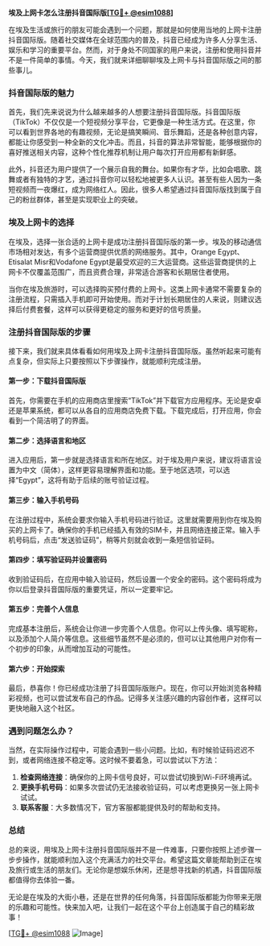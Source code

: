 **埃及上网卡怎么注册抖音国际版[[TG💪+ @esim1088](https://t.me/s/esim1088)]**

在埃及生活或旅行的朋友可能会遇到一个问题，那就是如何使用当地的上网卡注册抖音国际版。随着社交媒体在全球范围内的普及，抖音已经成为许多人分享生活、娱乐和学习的重要平台。然而，对于身处不同国家的用户来说，注册和使用抖音并不是一件简单的事情。今天，我们就来详细聊聊埃及上网卡与抖音国际版之间的那些事儿。

### 抖音国际版的魅力

首先，我们先来说说为什么越来越多的人想要注册抖音国际版。抖音国际版（TikTok）不仅仅是一个短视频分享平台，它更像是一种生活方式。在这里，你可以看到世界各地的有趣视频，无论是搞笑瞬间、音乐舞蹈，还是各种创意内容，都能让你感受到一种全新的文化冲击。而且，抖音的算法非常智能，能够根据你的喜好推送相关内容，这种个性化推荐机制让用户每次打开应用都有新鲜感。

此外，抖音还为用户提供了一个展示自我的舞台。如果你有才华，比如会唱歌、跳舞或者有独特的才艺，通过抖音你可以轻松地被更多人认识。甚至有些人因为一条短视频而一夜爆红，成为网络红人。因此，很多人希望通过抖音国际版找到属于自己的粉丝群体，甚至是实现职业上的突破。

### 埃及上网卡的选择

在埃及，选择一张合适的上网卡是成功注册抖音国际版的第一步。埃及的移动通信市场相对发达，有多个运营商提供优质的网络服务。其中，Orange Egypt、Etisalat Misr和Vodafone Egypt是最受欢迎的三大运营商。这些运营商提供的上网卡不仅覆盖范围广，而且资费合理，非常适合游客和长期居住者使用。

当你在埃及旅游时，可以选择购买预付费的上网卡。这类上网卡通常不需要复杂的注册流程，只需插入手机即可开始使用。而对于计划长期居住的人来说，则建议选择后付费套餐，这样可以获得更稳定的服务和更好的信号质量。

### 注册抖音国际版的步骤

接下来，我们就来具体看看如何用埃及上网卡注册抖音国际版。虽然听起来可能有点复杂，但实际上只要按照以下步骤操作，就能顺利完成注册。

#### 第一步：下载抖音国际版

首先，你需要在手机的应用商店里搜索“TikTok”并下载官方应用程序。无论是安卓还是苹果系统，都可以从各自的应用商店免费下载。下载完成后，打开应用，你会看到一个简洁明了的界面。

#### 第二步：选择语言和地区

进入应用后，第一步就是选择语言和所在地区。对于埃及用户来说，建议将语言设置为中文（简体），这样更容易理解界面和功能。至于地区选项，可以选择“Egypt”，这将有助于后续的账号验证过程。

#### 第三步：输入手机号码

在注册过程中，系统会要求你输入手机号码进行验证。这里就需要用到你在埃及购买的上网卡了。确保你的手机已经插入有效的SIM卡，并且网络连接正常。输入手机号码后，点击“发送验证码”，稍等片刻就会收到一条短信验证码。

#### 第四步：填写验证码并设置密码

收到验证码后，在应用中输入验证码，然后设置一个安全的密码。这个密码将成为你以后登录抖音国际版的重要凭证，所以一定要牢记。

#### 第五步：完善个人信息

完成基本注册后，系统会让你进一步完善个人信息。你可以上传头像、填写昵称，以及添加个人简介等信息。这些细节虽然不是必须的，但可以让其他用户对你有一个初步的印象，从而增加互动的可能性。

#### 第六步：开始探索

最后，恭喜你！你已经成功注册了抖音国际版账户。现在，你可以开始浏览各种精彩视频，也可以尝试发布自己的作品。记得多关注感兴趣的内容创作者，这样可以更快地融入这个社区。

### 遇到问题怎么办？

当然，在实际操作过程中，可能会遇到一些小问题。比如，有时候验证码迟迟不到，或者网络连接不稳定等。这时候不要着急，可以尝试以下方法：

1. **检查网络连接**：确保你的上网卡信号良好，可以尝试切换到Wi-Fi环境再试。
2. **更换手机号码**：如果多次尝试仍无法接收验证码，可以考虑更换另一张上网卡试试。
3. **联系客服**：大多数情况下，官方客服都能提供及时的帮助和支持。

### 总结

总的来说，用埃及上网卡注册抖音国际版并不是一件难事，只要你按照上述步骤一步步操作，就能顺利加入这个充满活力的社交平台。希望这篇文章能帮助到正在埃及旅行或生活的朋友们。无论你是想娱乐休闲，还是想寻找新的机遇，抖音国际版都值得你去体验一番。

无论是在埃及的大街小巷，还是在世界的任何角落，抖音国际版都能为你带来无限的乐趣和可能性。快来加入吧，让我们一起在这个平台上创造属于自己的精彩故事！

[[TG💪+ @esim1088](https://t.me/s/esim1088) ![Image](https://i.postimg.cc/4NQfJmqS/Snipaste-2025-05-13-00-14-12.png)]